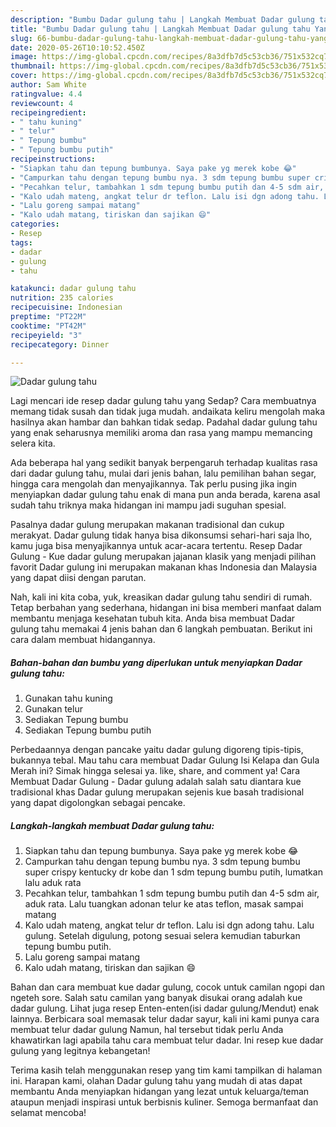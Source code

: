 ```yaml
---
description: "Bumbu Dadar gulung tahu | Langkah Membuat Dadar gulung tahu Yang Enak Dan Lezat"
title: "Bumbu Dadar gulung tahu | Langkah Membuat Dadar gulung tahu Yang Enak Dan Lezat"
slug: 66-bumbu-dadar-gulung-tahu-langkah-membuat-dadar-gulung-tahu-yang-enak-dan-lezat
date: 2020-05-26T10:10:52.450Z
image: https://img-global.cpcdn.com/recipes/8a3dfb7d5c53cb36/751x532cq70/dadar-gulung-tahu-foto-resep-utama.jpg
thumbnail: https://img-global.cpcdn.com/recipes/8a3dfb7d5c53cb36/751x532cq70/dadar-gulung-tahu-foto-resep-utama.jpg
cover: https://img-global.cpcdn.com/recipes/8a3dfb7d5c53cb36/751x532cq70/dadar-gulung-tahu-foto-resep-utama.jpg
author: Sam White
ratingvalue: 4.4
reviewcount: 4
recipeingredient:
- " tahu kuning"
- " telur"
- " Tepung bumbu"
- " Tepung bumbu putih"
recipeinstructions:
- "Siapkan tahu dan tepung bumbunya. Saya pake yg merek kobe 😂"
- "Campurkan tahu dengan tepung bumbu nya. 3 sdm tepung bumbu super crispy kentucky dr kobe dan 1 sdm tepung bumbu putih, lumatkan lalu aduk rata"
- "Pecahkan telur, tambahkan 1 sdm tepung bumbu putih dan 4-5 sdm air, aduk rata. Lalu tuangkan adonan telur ke atas teflon, masak sampai matang"
- "Kalo udah mateng, angkat telur dr teflon. Lalu isi dgn adong tahu. Lalu gulung. Setelah digulung, potong sesuai selera kemudian taburkan tepung bumbu putih."
- "Lalu goreng sampai matang"
- "Kalo udah matang, tiriskan dan sajikan 😄"
categories:
- Resep
tags:
- dadar
- gulung
- tahu

katakunci: dadar gulung tahu 
nutrition: 235 calories
recipecuisine: Indonesian
preptime: "PT22M"
cooktime: "PT42M"
recipeyield: "3"
recipecategory: Dinner

---
```



![Dadar gulung tahu](https://img-global.cpcdn.com/recipes/8a3dfb7d5c53cb36/751x532cq70/dadar-gulung-tahu-foto-resep-utama.jpg)

Lagi mencari ide resep dadar gulung tahu yang Sedap? Cara membuatnya memang tidak susah dan tidak juga mudah. andaikata keliru mengolah maka hasilnya akan hambar dan bahkan tidak sedap. Padahal dadar gulung tahu yang enak seharusnya memiliki aroma dan rasa yang mampu memancing selera kita.

Ada beberapa hal yang sedikit banyak berpengaruh terhadap kualitas rasa dari dadar gulung tahu, mulai dari jenis bahan, lalu pemilihan bahan segar, hingga cara mengolah dan menyajikannya. Tak perlu pusing jika ingin menyiapkan dadar gulung tahu enak di mana pun anda berada, karena asal sudah tahu triknya maka hidangan ini mampu jadi suguhan spesial.

Pasalnya dadar gulung merupakan makanan tradisional dan cukup merakyat. Dadar gulung tidak hanya bisa dikonsumsi sehari-hari saja lho, kamu juga bisa menyajikannya untuk acar-acara tertentu. Resep Dadar Gulung - Kue dadar gulung merupakan jajanan klasik yang menjadi pilihan favorit Dadar gulung ini merupakan makanan khas Indonesia dan Malaysia yang dapat diisi dengan parutan.


Nah, kali ini kita coba, yuk, kreasikan dadar gulung tahu sendiri di rumah. Tetap berbahan yang sederhana, hidangan ini bisa memberi manfaat dalam membantu menjaga kesehatan tubuh kita. Anda bisa membuat Dadar gulung tahu memakai 4 jenis bahan dan 6 langkah pembuatan. Berikut ini cara dalam membuat hidangannya.

<!--inarticleads1-->

##### Bahan-bahan dan bumbu yang diperlukan untuk menyiapkan Dadar gulung tahu:

1. Gunakan  tahu kuning
1. Gunakan  telur
1. Sediakan  Tepung bumbu
1. Sediakan  Tepung bumbu putih


Perbedaannya dengan pancake yaitu dadar gulung digoreng tipis-tipis, bukannya tebal. Mau tahu cara membuat Dadar Gulung Isi Kelapa dan Gula Merah ini? Simak hingga selesai ya. like, share, and comment ya! Cara Membuat Dadar Gulung - Dadar gulung adalah salah satu diantara kue tradisional khas Dadar gulung merupakan sejenis kue basah tradisional yang dapat digolongkan sebagai pencake. 

<!--inarticleads2-->

##### Langkah-langkah membuat Dadar gulung tahu:

1. Siapkan tahu dan tepung bumbunya. Saya pake yg merek kobe 😂
1. Campurkan tahu dengan tepung bumbu nya. 3 sdm tepung bumbu super crispy kentucky dr kobe dan 1 sdm tepung bumbu putih, lumatkan lalu aduk rata
1. Pecahkan telur, tambahkan 1 sdm tepung bumbu putih dan 4-5 sdm air, aduk rata. Lalu tuangkan adonan telur ke atas teflon, masak sampai matang
1. Kalo udah mateng, angkat telur dr teflon. Lalu isi dgn adong tahu. Lalu gulung. Setelah digulung, potong sesuai selera kemudian taburkan tepung bumbu putih.
1. Lalu goreng sampai matang
1. Kalo udah matang, tiriskan dan sajikan 😄


Bahan dan cara membuat kue dadar gulung, cocok untuk camilan ngopi dan ngeteh sore. Salah satu camilan yang banyak disukai orang adalah kue dadar gulung. Lihat juga resep Enten-enten(isi dadar gulung/Mendut) enak lainnya. Berbicara soal memasak telur dadar sayur, kali ini kami punya cara membuat telur dadar gulung Namun, hal tersebut tidak perlu Anda khawatirkan lagi apabila tahu cara membuat telur dadar. Ini resep kue dadar gulung yang legitnya kebangetan! 

Terima kasih telah menggunakan resep yang tim kami tampilkan di halaman ini. Harapan kami, olahan Dadar gulung tahu yang mudah di atas dapat membantu Anda menyiapkan hidangan yang lezat untuk keluarga/teman ataupun menjadi inspirasi untuk berbisnis kuliner. Semoga bermanfaat dan selamat mencoba!
